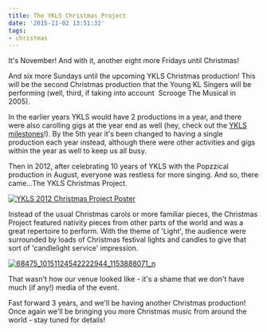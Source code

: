```yaml
---
title: The YKLS Christmas Project
date: '2015-11-02 13:51:32'
tags:
- christmas
---
```


It's November! And with it, another eight more Fridays until Christmas!

And six more Sundays until the upcoming YKLS Christmas production! This will be the second Christmas production that the Young KL Singers will be performing (well, third, if taking into account 
Scrooge The Musical in 2005).

In the earlier years YKLS would have 2 productions in a year, and there were also carolling gigs at the year end as well (hey, check out the 
[YKLS milestones](http://www.youngklsingers.com/concerts/past-concerts/)!). By the 5th year it's been changed to having a single production each year instead, although there were other activities and gigs within the year as well to keep us all busy.

Then in 2012, after celebrating 10 years of YKLS with the Popzzical production in August, everyone was restless for more singing. And so, there came...The YKLS Christmas Project.


[![YKLS 2012 Christmas Project Poster](http://www.youngklsingers.com/wp-content/uploads/2014/07/ykls_xmas_2012_2_LR-01.jpg)](http://www.youngklsingers.com/wp-content/uploads/2014/07/ykls_xmas_2012_2_LR-01.jpg)

Instead of the usual Christmas carols or more familiar pieces, the Christmas Project featured nativity pieces from other parts of the world and was a great repertoire to perform. With the theme of 'Light', the audience were surrounded by loads of Christmas festival lights and candles to give that sort of 'candlelight service' impression.


[![68475_10151124542222944_1153888071_n](http://www.youngklsingers.com/wp-content/uploads/2015/11/68475_10151124542222944_1153888071_n.jpg)](http://www.youngklsingers.com/wp-content/uploads/2015/11/68475_10151124542222944_1153888071_n.jpg)

That wasn't how our venue looked like - it's a shame that we don't have much (if any!) media of the event.

Fast forward 3 years, and we'll be having another Christmas production! Once again we'll be bringing you more Christmas music from around the world - stay tuned for details!
